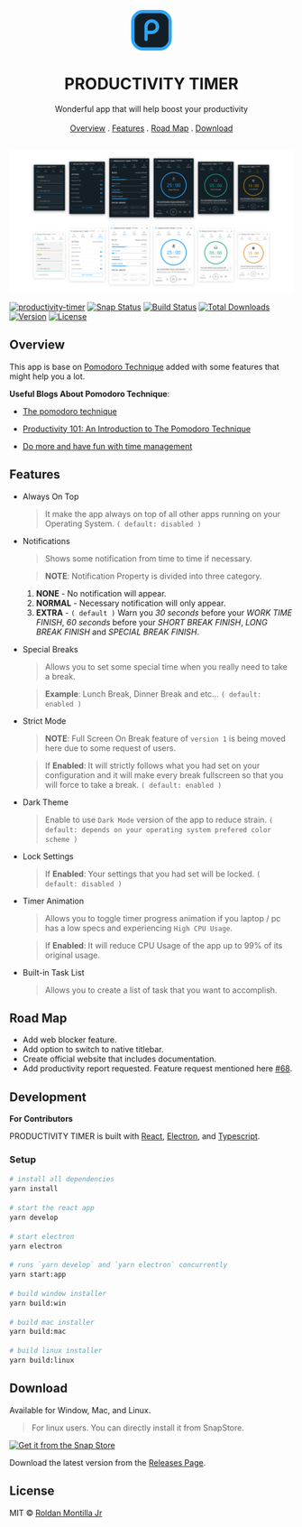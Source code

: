 <p align="center">
  <a href="#">
    <img src="assets/logo.png" alt="Productivity Timer logo" width="72" height="72">
  </a>
</p>

<h1 align="center">PRODUCTIVITY TIMER</h1>

<p align="center">
  Wonderful app that will help boost your productivity
   <br>
  <br>
  <a href="#overview">Overview</a>
  .
  <a href="#features">Features</a>
  .
  <a href="#road-map">Road Map</a>
  .
  <a href="#download">Download</a>
  <br>
  <br>
</p>

![App Preview](/assets/Preview.png)

[![productivity-timer](https://snapcraft.io//productivity-timer/badge.svg)](https://snapcraft.io/productivity-timer)
[![Snap Status](https://build.snapcraft.io/badge/roldanjrCodeArts9711/productivity-timer.svg)](https://build.snapcraft.io/user/roldanjrCodeArts9711/productivity-timer)
[![Build Status](https://travis-ci.com/roldanjrCodeArts9711/productivity-timer.svg?branch=master)](https://travis-ci.com/roldanjrCodeArts9711/productivity-timer)
[![Total Downloads](https://img.shields.io/github/downloads/roldanjrCodeArts9711/productivity-timer/total)](https://github.com/roldanjrCodeArts9711/productivity-timer/releases)
[![Version](https://img.shields.io/github/v/release/roldanjrCodeArts9711/productivity-timer)](https://github.com/roldanjrCodeArts9711/productivity-timer/releases)
[![License](https://img.shields.io/github/license/roldanjrCodeArts9711/productivity-timer)](https://github.com/roldanjrCodeArts9711/productivity-timer/blob/master/LICENSE)

## Overview

This app is base on [Pomodoro Technique](https://en.wikipedia.org/wiki/Pomodoro_Technique) added with some features that might help you a lot.

**Useful Blogs About Pomodoro Technique**:

- [The pomodoro technique](https://www.focusboosterapp.com/the-pomodoro-technique)

- [Productivity 101: An Introduction to The Pomodoro Technique](https://lifehacker.com/productivity-101-a-primer-to-the-pomodoro-technique-1598992730)

- [Do more and have fun with time management](https://francescocirillo.com/pages/pomodoro-technique)

## Features

- Always On Top

  > It make the app always on top of all other apps running on your Operating System. `( default: disabled )`

- Notifications

  > Shows some notification from time to time if necessary.

  > **NOTE**: Notification Property is divided into three category.

  1. **NONE** - No notification will appear.
  2. **NORMAL** - Necessary notification will only appear.
  3. **EXTRA** - `( default )` Warn you _30 seconds_ before your _WORK TIME FINISH_, _60 seconds_ before your _SHORT BREAK FINISH_, _LONG BREAK FINISH_ and _SPECIAL BREAK FINISH_.

- Special Breaks

  > Allows you to set some special time when you really need to take a break.

  > **Example**: Lunch Break, Dinner Break and etc... `( default: enabled )`

- Strict Mode

  > **NOTE**: Full Screen On Break feature of `version 1` is being moved here due to some request of users.

  > If **Enabled**: It will strictly follows what you had set on your configuration and it will make every break fullscreen so that you will force to take a break. `( default: enabled )`

- Dark Theme

  > Enable to use `Dark Mode` version of the app to reduce strain. `( default: depends on your operating system prefered color scheme )`

- Lock Settings

  > If **Enabled**: Your settings that you had set will be locked. `( default: disabled )`

- Timer Animation

  > Allows you to toggle timer progress animation if you laptop / pc has a low specs and experiencing `High CPU Usage`.

  > If **Enabled**: It will reduce CPU Usage of the app up to 99% of its original usage.

- Built-in Task List

  > Allows you to create a list of task that you want to accomplish.

## Road Map

- Add web blocker feature.
- Add option to switch to native titlebar.
- Create official website that includes documentation.
- Add productivity report requested. Feature request mentioned here [#68](https://github.com/roldanjrCodeArts9711/productivity-timer/issues/68).

## Development

**For Contributors**

PRODUCTIVITY TIMER is built with [React](https://reactjs.org/), [Electron](https://www.electronjs.org/), and [Typescript](https://www.typescriptlang.org/).

### Setup

```bash
# install all dependencies
yarn install

# start the react app
yarn develop

# start electron
yarn electron

# runs `yarn develop` and `yarn electron` concurrently
yarn start:app

# build window installer
yarn build:win

# build mac installer
yarn build:mac

# build linux installer
yarn build:linux
```

## Download

Available for Window, Mac, and Linux.

> For linux users. You can directly install it from SnapStore.

[![Get it from the Snap Store](https://snapcraft.io/static/images/badges/en/snap-store-black.svg)](https://snapcraft.io/productivity-timer)

Download the latest version from the [Releases Page](https://github.com/roldanjrCodeArts9711/productivity-timer/releases).

## License

MIT © [Roldan Montilla Jr](https://github.com/roldanjrCodeArts9711)
